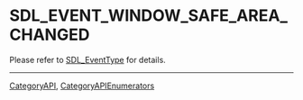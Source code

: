 # SDL_EVENT_WINDOW_SAFE_AREA_CHANGED

Please refer to [SDL_EventType](SDL_EventType) for details.

----
[CategoryAPI](CategoryAPI), [CategoryAPIEnumerators](CategoryAPIEnumerators)

